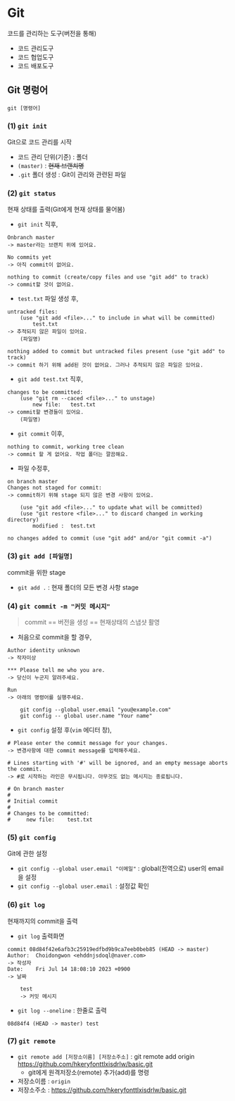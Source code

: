# Git

코드를 관리하는 도구(버전을 통해)

* 코드 관리도구
* 코드 협업도구
* 코드 배포도구



## Git 명렁어

`git [명령어]`

### (1) `git init`

Git으로 코드 관리를 시작

* 코드 관리 단위(기준) : 폴더
* `(master)` : ~~현재 브랜치명~~
* `.git` 폴더 생성 : Git이 관리와 관련된 파일



### (2) `git status`

현재 상태를 출력(Git에게 현재 상태를 물어봄)

* `git init` 직후,

```
Onbranch master
-> master라는 브랜치 위에 있어요.

No commits yet
-> 아직 commit이 없어요.

nothing to commit (create/copy files and use "git add" to track)
-> commit할 것이 없어요.
```



* `test.txt` 파일 생성 후,

```
untracked files:
	(use "git add <file>..." to include in what will be committed)
		test.txt
-> 추적되지 않은 파일이 있어요.
	(파일명)
	
nothing added to commit but untracked files present (use "git add" to track)
-> commit 하기 위해 add된 것이 없어요. 그러나 추적되지 않은 파일은 있어요.
```



* `git add test.txt` 직후,

```
changes to be committed:
	(use "git rm --caced <file>..." to unstage)
		new file:	test.txt
-> commit할 변경들이 있어요.
	(파일명)
```



* `git commit` 이후,

``` 
nothing to commit, working tree clean
-> commit 할 게 없어요. 작업 폴더는 깔끔해요.
```



* 파일 수정후,

```
on branch master
Changes not staged for commit:
-> commit하기 위해 stage 되지 않은 변경 사항이 있어요.

	(use "git add <file>..." to update what will be committed)
	(use "git restore <file>..." to discard changed in working directory)
		modified :	test.txt

no changes added to commit (use "git add" and/or "git commit -a")
```



### (3) `git add [파일명]`

commit을 위한 stage

* `git add .` : 현재 폴더의 모든 변경 사항 stage



### (4) `git commit -m "커밋 메시지"`

> commit == 버전을 생성 == 현재상태의 스냅샷 활영

* 처음으로 commit을 할 경우,

```
Author identity unknown
-> 작자미상

*** Please tell me who you are.
-> 당신이 누군지 알려주세요.

Run
-> 아래의 명령어를 실행주세요.

	git config --global user.email "you@example.com"
	git config -- global user.name "Your name"
```

* `git config` 설정 후(`vim` 에디터 창),

```
# Please enter the commit message for your changes.
-> 변경사항에 대한 commit message를 입력해주세요.

# Lines starting with '#' will be ignored, and an empty message aborts the commit.
-> #로 시작하는 라인은 무시됩니다. 아무것도 없는 메시지는 종료됩니다.

# On branch master
#
# Initial commit
#
# Changes to be committed:
#     new file:    test.txt
```



### (5) `git config`

Git에 관한 설정

* `git config --global user.email "이메일"` : global(전역으로) user의 email을 설정
* `git config --global user.email `: 설정값 확인



### (6) `git log`

현재까지의 commit을 출력

* `git log` 출력화면

```
commit 08d84f42e6afb3c25919edfbd9b9ca7eeb0beb85 (HEAD -> master)
Author:  Choidongwon <ehddnjsdoql@naver.com>
-> 작성자
Date:    Fri Jul 14 18:08:10 2023 +0900
-> 날짜

	test
	-> 커밋 메시지
```

* `git log --oneline` : 한줄로 출력

```
08d84f4 (HEAD -> master) test
```



### (7) `git remote`

* `git remote add [저장소이름] [저장소주소]` : git remote add origin https://github.com/hkeryfonttlxisdrlw/basic.git
  * git에게 원격저장소(remote) 추가(add)를 명령
* 저장소이름 : `origin`
* 저장소주소 : https://github.com/hkeryfonttlxisdrlw/basic.git